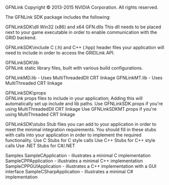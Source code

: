 GFNLink Copyright © 2013-2015 NVIDIA Corporation. All rights reserved.

The GFNLink SDK package includes the following:

GFNLinkSDK\dll
Win32 (x86) and x64 GFN.dlls
This dll needs to be placed next to your game executable in order to enable communication with the GRID backend.
  
GFNLinkSDK\include
C (.h) and C++ (.hpp) header files your application will need to include in order to access the GRIDLink API.

GFNLinkSDK\lib              
GFNLink static library files, built with various build configurations. 

GFNLinkMD.lib - Uses MultiThreadedDll CRT linkage
GFNLinkMT.lib - Uses MultiThreaded CRT linkage

GFNLinkSDK\props            
GFNLink props files to include in your application; Adding this will automatically set up include and lib paths.
Use GFNLinkSDK.props if you're using MultiThreadedDll CRT linkage
Use GFNLinkSDKMT.props if you're using MultiThreaded CRT linkage

GFNLinkSDK\stubs
Stub files you can add to your application in order to meet the minimal integration requirements.
You should fill in these stubs with calls into your application in order to implement the required functionality.
Use C Stubs for C style calls
Use C++ Stubs for C++ style calls
Use .NET Stubs for C#/.NET

Samples
SampleCApplication - illustrates a minimal C implementation
SampleCPPApplication - illustrates a minimal C++ implementation
SampleCPPGUIApplication - illustrates a C++ implementation with a GUI interface
SampleCSharpApplication - illustrates a minimal C# implementation 
